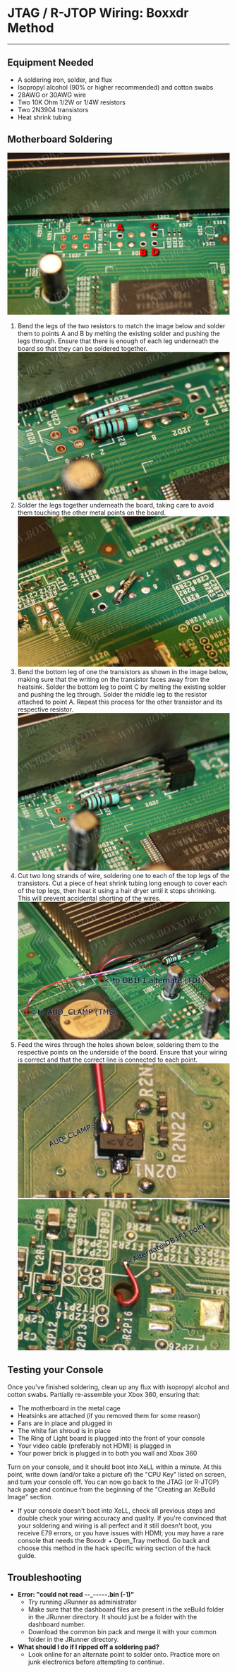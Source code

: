 # JTAG / R-JTOP Wiring: Boxxdr Method

------

## Equipment Needed

- A soldering iron, solder, and flux
- Isopropyl alcohol (90% or higher recommended) and cotton swabs
- 28AWG or 30AWG wire
- Two 10K Ohm 1/2W or 1/4W resistors
- Two 2N3904 transistors
- Heat shrink tubing

## Motherboard Soldering

![Non-Xenon-JTAG1](../../media/373NUw-CoHsOHBR0PdSgMDeeh0SNHeu0QNQQzCWvO_o.png)

1. Bend the legs of the two resistors to match the image below and  solder them to points A and B by melting the existing solder and pushing the legs through. Ensure that there is enough of each leg underneath  the board so that they can be soldered together. ![Non-Xenon-JTAG1](../../media/Jg19aNWrgdu3Jzoe8I-iveu2fCo3Ab2B1GYraOLJA20.png)
2. Solder the legs together underneath the board, taking care to avoid them touching the other metal points on the board. ![Non-Xenon-JTAG1](../../media/64Hk1N-h9405WVDj-il_BbD7ZOgwtEKOWr-DEyRp1qs.png)
3. Bend the bottom leg of one the transistors as shown in the image  below, making sure that the writing on the transistor faces away from  the heatsink. Solder the bottom leg to point C by melting the existing  solder and pushing the leg through. Solder the middle leg to the  resistor attached to point A. Repeat this process for the other  transistor and its respective resistor. ![Non-Xenon-JTAG1](../../media/AQv_L3e2GRP2hfWQVCaajFqK6NoztOTdLLtOBWKT-IU.png)
4. Cut two long strands of wire, soldering one to each of the top  legs of the transistors. Cut a piece of heat shrink tubing long enough  to cover each of the top legs, then heat it using a hair dryer until it  stops shrinking. This will prevent accidental shorting of the wires. ![Non-Xenon-JTAG1](../../media/2Aof3xcaZXPJzjbPMDwwMHSKNUR2dB2m_VgEDxBKmYI.png)
5. Feed the wires through the holes shown below, soldering them to  the respective points on the underside of the board. Ensure that your  wiring is correct and that the correct line is connected to each point.![Non-Xenon-JTAG1](../../media/z2trD1x5IU7sQ-tcwjGntCoDo6vLQ2e-bmBT-KlmzPU.png) ![Non-Xenon-JTAG1](../../media/JOzq-mr-P6s0l_GrlLCuB7IHMQ45-_RlL_T0toi728Y.png)

## Testing your Console

Once you've finished soldering, clean up any flux with isopropyl  alcohol and cotton swabs. Partially re-assemble your Xbox 360, ensuring  that:

- The motherboard in the metal cage
- Heatsinks are attached (if you removed them for some reason)
- Fans are in place and plugged in
- The white fan shroud is in place
- The Ring of Light board is plugged into the front of your console
- Your video cable (preferably not HDMI) is plugged in
- Your power brick is plugged in to both you wall and Xbox 360

Turn on your console, and it should boot into XeLL within a minute.  At this point, write down (and/or take a picture of) the "CPU Key"  listed on screen, and turn your console off. You can now go back to the  JTAG (or R-JTOP) hack page and continue from the beginning of the  "Creating an XeBuild Image" section.

- If your console doesn't boot into XeLL, check all previous steps and double check your wiring accuracy and quality. If you're convinced that your soldering and wiring is all perfect and it still doesn't boot, you receive E79 errors, or you have issues with HDMI; you may have a rare  console that needs the Boxxdr + Open_Tray method. Go back and choose  this method in the hack specific wiring section of the hack guide.

## Troubleshooting

- **Error: "could not read --_-----.bin (-1)"**
  - Try running JRunner as administrator
  - Make sure that the dashboard files are present in the xeBuild folder in the JRunner directory. It should just be a folder with the dashboard number.
  - Download the common bin pack and merge it with your common folder in the JRunner directory.
- **What should I do if I ripped off a soldering pad?**
  - Look online for an alternate point to solder onto. Practice more on junk electronics before attempting to continue.